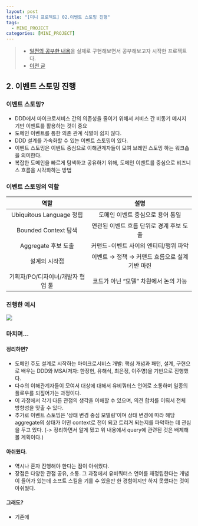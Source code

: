 ```yaml
---
layout: post
title: "[미니 프로젝트] 02.이벤트 스토밍 진행"
tags:
  - MINI_PROJECT
categories: [MINI_PROJECT]
---
```

> - [일전의 공부한 내용](./rollup-2025-01.firstHalf.html)을 실제로 구현해보면서 공부해보고자 시작한 프로젝트다.
> - [이전 글](./2025-05-15-［mini-project］-01.request)


## 2. 이벤트 스토밍 진행

### 이벤트 스토밍?
- DDD에서 마이크로서비스 간의 의존성을 줄이기 위해서 서비스 간 비동기 메시지 기반 이벤트를 활용하는 것이 중요
- 도메인 이벤트를 통한 의존 관계 식별이 쉽지 않다.
- DDD 설계를 가속화할 수 있는 이벤트 스토밍이 있다.
- 이벤트 스토밍은 이벤트 중심으로 이해관계자들이 모여 브레인 스토밍 하는 워크숍을 의미한다.
- 복잡한 도메인을 빠르게 탐색하고 공유하기 위해, 도메인 이벤트를 중심으로 비즈니스 흐름을 시각화하는 방법

### 이벤트 스토밍의 역할

|역할 |설명|
|:---:|:---:|
|Ubiquitous Language 정립 |도메인 이벤트 중심으로 용어 통일|
|Bounded Context 탐색 |연관된 이벤트 흐름 단위로 경계 후보 도출|
|Aggregate 후보 도출 |커맨드-이벤트 사이의 엔티티/행위 파악|
|설계의 시작점 |이벤트 → 정책 → 커맨드 흐름으로 설계 기반 마련|
|기획자/PO/디자이너/개발자 협업 툴 |코드가 아닌 “모델” 차원에서 논의 가능|


### 진행한 예시
![](/assets/img/prototypeProject/eventStorming.excalidraw.svg)


### 마치며...
#### 정리하면?
- 도메인 주도 설계로 시작하는 마이크로서비스 개발: 핵심 개념과 패턴, 설계, 구현으로 배우는 DDD와 MSA(저자: 한정헌, 유해식, 최은정, 이주영)을 기반으로 진행했다.
- 다수의 이해관계자들이 모여서 대상에 대해서 유비쿼터스 언어로 소통하며 일종의 플로우를 되짚어가는 과정이다. 
- 이 과정에서 각기 다른 관점의 생각을 이해할 수 있으며, 의견 합치를 이뤄서 전체 방향성을 맞출 수 있다.
- 추가로 이벤트 스토밍은 '상태 변경 중심 모델링'이며 상태 변경에 따라 해당 aggregate의 상태가 어떤 context로 전이 되고 트리거 되는지를 파악하는 데 관심을 두고 있다. (-> 정리하면서 알게 됐고 위 내용에서 query에 관련된 것은 배제해볼 계획이다.)
#### 아쉬웠다.
 - 역시나 혼자 진행해야 한다는 점이 아쉬웠다. 
 - 장점은 다양한 관점 공유, 소통. 그 과정에서 유비쿼터스 언어를 재정립한다는 개념이 들어가 있는데 소프트 스킬을 기를 수 있을만 한 경험이지만 하지 못했다는 것이 아쉬웠다.
#### 그래도?
- 기존에 